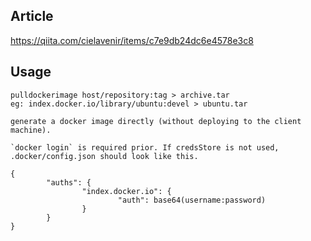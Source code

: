 ## Article

https://qiita.com/cielavenir/items/c7e9db24dc6e4578e3c8

## Usage

```
pulldockerimage host/repository:tag > archive.tar
eg: index.docker.io/library/ubuntu:devel > ubuntu.tar

generate a docker image directly (without deploying to the client machine).

`docker login` is required prior. If credsStore is not used, .docker/config.json should look like this.

{
        "auths": {
                "index.docker.io": {
                        "auth": base64(username:password)
                }
        }
}
```
